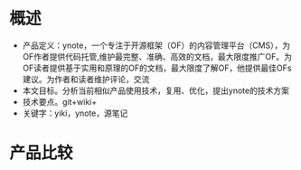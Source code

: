 # 概述
 - 产品定义：ynote，一个专注于开源框架（OF）的内容管理平台（CMS），为OF作者提供代码托管,维护最完整、准确、高效的文档，最大限度推广OF。为OF读者提供基于实用和原理的OF的文档，最大限度了解OF，他提供最佳OFs建议。为作者和读者维护评论，交流
 - 本文目标。分析当前相似产品使用技术，复用、优化，提出ynote的技术方案
 - 技术要点。git+wiki+
 - 关键字：yiki，ynote，源笔记
# 产品比较
#
